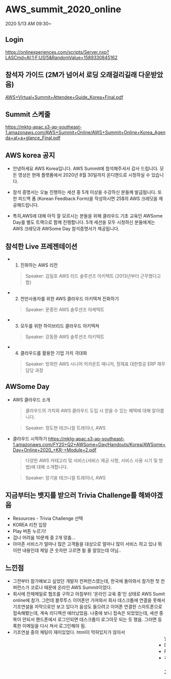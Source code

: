 # AWS_summit_2020_online
2020 5/13 AM 09:30~

## Login
https://onlinexperiences.com/scripts/Server.nxp?LASCmd=AI:1;F:US!5&RandomValue=1589330845162

## 참석자 가이드 (2M가 넘어서 로딩 오래걸리길래 다운받았음)
[AWS+Virtual+Summit+Attendee+Guide_Korea+Final.pdf](https://github.com/stonesteel1023/AWS_summit_2020_online/files/4619702/AWS%2BVirtual%2BSummit%2BAttendee%2BGuide_Korea%2BFinal.pdf)

## Summit 스케줄
https://mktg-apac.s3-ap-southeast-1.amazonaws.com/AWS+Summit+Online/AWS+Summit+Online+Korea_Agenda+at+a+glance_Final.pdf

## AWS korea 공지

- 안녕하세요 AWS Korea입니다. 
AWS Summit에 참석해주셔서 감사 드립니다. 
모든 영상은 현재 플랫폼에서 
2020년 8월 30일까지 온디맨드로 시청하실 수 있습니다.

- 참석 증명서는 오늘 진행하는 세션 중 5개 이상을 수강하신 분들께 발급됩니다.
또한 피드백 폼 (Korean Feedback Form)을 작성하시면 
25$의 AWS 크레딧을 제공해드립니다.

- 특히,AWS에 대해 아직 잘 모르시는 분들을 위해 
클라우드 기초 교육인 AWSome Day를 별도 트랙으로 함께 진행합니다. 
5개 세션을 모두 시청하신 분들에게는 AWS 크레딧과 AWSome Day 참석증명서가 제공됩니다.

## 참석한 Live 프레젠테이션
- 1. 진화하는 AWS 리전
  > Speaker: 김일호 AWS 리드 솔루션즈 아키텍트 (2013년부터 근무했다고 함)

- 2. 천만사용자를 위한 AWS 클라우드 아키텍쳐 진화하기
  > Speaker: 문종민 AWS 솔루션즈 아케텍트
  
- 3. 모두를 위한 하이브리드 클라우드 아키텍쳐
  > Speaker: 강동환 AWS 솔루션즈 아키텍트
  
- 4. 클라우드를 활용한 기업 가치 극대화
  > Speaker: 방희란 AWS 시니어 어카운트 매니저, 정재표 대한항공 ERP 재무담당 과장

## AWSome Day
- AWS 클라우드 소개
  > 클라우드의 가치와 AWS 클라우드 도입 시 얻을 수 있는 혜택에 대해 알아봅니다.
  
  > Speaker: 정도현 테크니컬 트레이너, AWS
  
- 클라우드 시작하기 https://mktg-apac.s3-ap-southeast-1.amazonaws.com/FY20+Q2+AWSome+Day/Handouts/Korea/AWSome+Day+Online+2020_+KR-+Module+2.pdf
  > 다양한 AWS 카테고리 및 서비스(서비스 제공 사항, 서비스 사용 시기 및 방법)에 대해 소개합니다.

  > Speaker: 장기웅 테크니컬 트레이너, AWS
  
## 지금부터는 뱃지를 받으러 Trivia Challenge를 해봐야겠음
- Resources - Trivia Challenge 선택
- KOREA 리전 입장
- Play 버튼 누르기!
- 겁나 어려움 10문제 중 2개 맞춤...
- 아마존 서비스가 얼마나 많은 고객들을 대상으로 얼마나 많이 서비스 하고 있냐 뭐 이런 내용인데 제일 큰 숫자만 고르면 될 줄 알았는데 아님..

## 느낀점
- 그전부터 참가해보고 싶었던 개발자 컨퍼런스였는데, 한국에 돌아와서 참가한 첫 컨퍼런스가 코로나 때문에 온라인 AWS Summit이었다.
- 회사에 전체메일로 협조를 구하고 아침부터 '온라인 교육 중'인 상태로 AWS Sumit online에 참가. 그런데 블루투스 이어폰만 가져와서 회사 데스크톱에 연결을 못해서 기조연설을 자막으로만 보고 있다가 음성도 들으려고 이어폰 연결한 스마트폰으로 접속해봤는데, 계속 리디렉션 에러났었음. 나중에 보니 접속은 되었었는데, 세션 중복이 안되서 핸드폰에서 로그인되면 데스크톱이 로그아웃 되는 듯 했음. 그러면 등록한 이메일을 다시 쳐서 로그인해야 됨.
- 기조연설 중의 채팅이 재미있었다. html이 막혀있지가 않아서 <marquee> 날라다니고 난리도 아니었다. 회사이름 적으면서 들어오는 걸텐데 다들 초딩 같았다. AWS Korea직원 분들이 공지도 하는 것 같았는데 이런저런 채팅들로 조금 난잡하다 싶었는데 2번째 프레젠테이션부터 채팅창이 없어졌었음.(알고보니 핸드폰으론 강연 중에 왼쪽 사이드바에 나오지 않는 것이었고 강연 고르는 화면에선 시작 전에도 채팅방에 입장 가능했음)
- Developers Lounge가 뭔가 해서 들어가봤는데 그냥 설문조사만 한 개 하고 나왔음. 이걸로 Feedback까지 합쳐서 2개의 설문조사 응답한 건가
- Feedback은 응답해주면 25 크레딧 준다고 해서 했는데, 생각해보니 회사이메일에 지급하는 건가? 아마 해당 이메일로 따로 쿠폰을 주는 식이겠지. 설마.
- 계정을 한 개 더 만들어서 Iot쪽으로 써봐야겠다.


### 기타 나중에 해보려고 했던 것
- well architect 사이트 보기(자격증) : https://aws.amazon.com/ko/architecture/well-architected/
- 무료계정생성(12개월 넘게 쓴거 한개 있긴 한데 이번 회사 메일로 한개 더 추가) : https://aws.amazon.com/ko/free/?sc_channel=el&all-free-tier.sort-by=item.additionalFields.SortRank&all-free-tier.sort-order=asc
